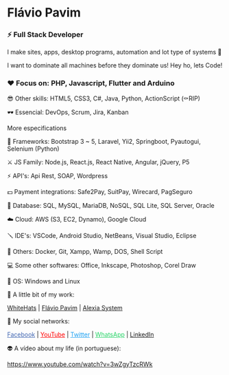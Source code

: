 # Flávio Pavim
### ⚡ Full Stack Developer

I make sites, apps, desktop programs, automation and lot type of systems 🤖

I want to dominate all machines before they dominate us! Hey ho, lets Code!


### ❤️ Focus on: PHP, Javascript, Flutter and Arduino

😎 Other skills: HTML5, CSS3, C#, Java, Python, ActionScript (⚰️RIP)

🕶 Essencial: DevOps, Scrum, Jira, Kanban





More especifications

🤖 Frameworks: Bootstrap 3 ~ 5, Laravel, Yii2, Springboot, Pyautogui, Selenium (Python)

⚔️ JS Family: Node.js, React.js, React Native, Angular, jQuery, P5

⚡ API's: Api Rest, SOAP, Wordpress

💵 Payment integrations: Safe2Pay, SuitPay, Wirecard, PagSeguro

📼 Database: SQL, MySQL, MariaDB, NoSQL, SQL Lite, SQL Server, Oracle

☁️ Cloud: AWS (S3, EC2, Dynamo), Google Cloud

🪛 IDE's: VSCode, Android Studio, NetBeans, Visual Studio, Eclipse

👾 Others: Docker, Git, Xampp, Wamp, DOS, Shell Script

💻 Some other softwares: Office, Inkscape, Photoshop, Corel Draw

🐧 OS: Windows and Linux




🌱 A little bit of my work:

<a href="https://whitehats.com.br" target="_blank">WhiteHats</a> | 
<a href="https://flaviopavim.com.br" target="_blank">Flávio Pavim</a> | 
<a href="https://alexiasystem.com.br" target="_blank">Alexia System</a>



💬 My social networks:

<a href="https://facebook.com/rockandhack" target="_blank" style="color: #4267B2">Facebook</a> | 
<a href="https://youtube.com/flaviopavim" target="_blank" style="color: #ff0000">YouTube</a> | 
<a href="https://twitter.com/pavimFlavio" target="_blank" style="color: #1da1f2">Twitter</a> | 
<a href="https://wa.me/5518996626124" target="_blank" style="color: #25D366">WhatsApp</a> |
<a href="https://linkedin.com/in/flaviogilpavim" target="_blank" style="color: #25D66">LinkedIn</a>


👽 A vídeo about my life (in portuguese):

https://www.youtube.com/watch?v=3wZgyTzcRWk

<!--
- 🔭 I’m currently working on ...
- 👯 I’m looking to collaborate on ...
- 🤔 I’m looking for help with ...
- 📫 How to reach me: ...
- 😄 Pronouns: ...
- 👋
-->
